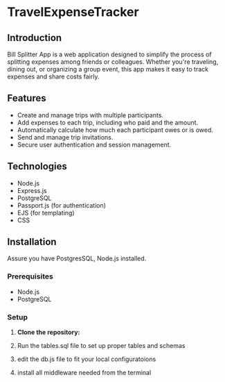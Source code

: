 # TravelExpenseTracker

## Introduction
Bill Splitter App is a web application designed to simplify the process of splitting expenses among friends or colleagues. Whether you're traveling, dining out, or organizing a group event, this app makes it easy to track expenses and share costs fairly.

## Features
- Create and manage trips with multiple participants.
- Add expenses to each trip, including who paid and the amount.
- Automatically calculate how much each participant owes or is owed.
- Send and manage trip invitations.
- Secure user authentication and session management.

## Technologies
- Node.js
- Express.js
- PostgreSQL
- Passport.js (for authentication)
- EJS (for templating)
- CSS

## Installation
Assure you have PostgresSQL, Node.js installed.

### Prerequisites
- Node.js
- PostgreSQL

### Setup
1. **Clone the repository:**

2. Run the tables.sql file to set up proper tables and schemas

3.  edit the db.js file to fit your local configuratoions

4.  install all middleware needed from the terminal
